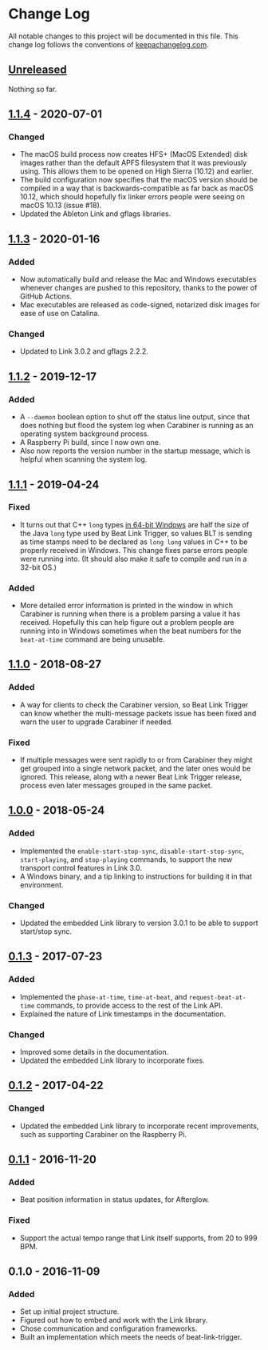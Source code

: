 # Change Log

All notable changes to this project will be documented in this file.
This change log follows the conventions of
[keepachangelog.com](http://keepachangelog.com/).

## [Unreleased][unreleased]

Nothing so far.

## [1.1.4] - 2020-07-01

### Changed

- The macOS build process now creates HFS+ (MacOS Extended) disk
  images rather than the default APFS filesystem that it was
  previously using. This allows them to be opened on High Sierra
  (10.12) and earlier.
- The build configuration now specifies that the macOS version should
  be compiled in a way that is backwards-compatible as far back as
  macOS 10.12, which should hopefully fix linker errors people were
  seeing on macOS 10.13 (issue #18).
- Updated the Ableton Link and gflags libraries.

## [1.1.3] - 2020-01-16

### Added

- Now automatically build and release the Mac and Windows executables
  whenever changes are pushed to this repository, thanks to the power
  of GitHub Actions.
- Mac executables are released as code-signed, notarized disk images
  for ease of use on Catalina.

### Changed

- Updated to Link 3.0.2 and gflags 2.2.2.

## [1.1.2] - 2019-12-17

### Added

- A `--daemon` boolean option to shut off the status line output,
  since that does nothing but flood the system log when Carabiner is
  running as an operating system background process.
- A Raspberry Pi build, since I now own one.
- Also now reports the version number in the startup message, which is
  helpful when scanning the system log.

## [1.1.1] - 2019-04-24

### Fixed

- It turns out that C++ `long` types [in 64-bit
  Windows](https://en.wikipedia.org/wiki/64-bit_computing#64-bit_data_models)
  are half the size of the Java `long` type used by Beat Link Trigger,
  so values BLT is sending as time stamps need to be declared as `long
  long` values in C++ to be properly received in Windows. This change
  fixes parse errors people were running into. (It should also make it
  safe to compile and run in a 32-bit OS.)

### Added

- More detailed error information is printed in the window in which
  Carabiner is running when there is a problem parsing a value it has
  received. Hopefully this can help figure out a problem people are
  running into in Windows sometimes when the beat numbers for the
  `beat-at-time` command are being unusable.

## [1.1.0] - 2018-08-27

### Added

- A way for clients to check the Carabiner version, so Beat Link
  Trigger can know whether the multi-message packets issue has been
  fixed and warn the user to upgrade Carabiner if needed.

### Fixed

- If multiple messages were sent rapidly to or from Carabiner they
  might get grouped into a single network packet, and the later ones
  would be ignored. This release, along with a newer Beat Link Trigger
  release, process even later messages grouped in the same packet.


## [1.0.0] - 2018-05-24

### Added

- Implemented the `enable-start-stop-sync`, `disable-start-stop-sync`,
  `start-playing`, and `stop-playing` commands, to support the new
  transport control features in Link 3.0.
- A Windows binary, and a tip linking to instructions for building it
  in that environment.

### Changed

- Updated the embedded Link library to version 3.0.1 to be able to
  support start/stop sync.


## [0.1.3] - 2017-07-23

### Added

- Implemented the `phase-at-time`, `time-at-beat`, and `request-beat-at-time`
  commands, to provide access to the rest of the Link API.
- Explained the nature of Link timestamps in the documentation.

### Changed

- Improved some details in the documentation.
- Updated the embedded Link library to incorporate fixes.


## [0.1.2] - 2017-04-22

### Changed

- Updated the embedded Link library to incorporate recent
  improvements, such as supporting Carabiner on the Raspberry Pi.


## [0.1.1] - 2016-11-20

### Added

- Beat position information in status updates, for Afterglow.

### Fixed

- Support the actual tempo range that Link itself supports, from 20 to
  999 BPM.


## 0.1.0 - 2016-11-09

### Added

- Set up initial project structure.
- Figured out how to embed and work with the Link library.
- Chose communication and configuration frameworks.
- Built an implementation which meets the needs of beat-link-trigger.

[unreleased]: https://github.com/Deep-Symmetry/carabiner/compare/v1.1.4...HEAD
[1.1.4]: https://github.com/Deep-Symmetry/carabiner/compare/v1.1.3...v1.1.4
[1.1.3]: https://github.com/Deep-Symmetry/carabiner/compare/v1.1.2...v1.1.3
[1.1.2]: https://github.com/Deep-Symmetry/carabiner/compare/v1.1.1...v1.1.2
[1.1.1]: https://github.com/Deep-Symmetry/carabiner/compare/v1.1.0...v1.1.1
[1.1.0]: https://github.com/Deep-Symmetry/carabiner/compare/v1.0.0...v1.1.0
[1.0.0]: https://github.com/Deep-Symmetry/carabiner/compare/v0.1.3...v1.0.0
[0.1.3]: https://github.com/Deep-Symmetry/carabiner/compare/v0.1.2...v0.1.3
[0.1.2]: https://github.com/Deep-Symmetry/carabiner/compare/v0.1.1...v0.1.2
[0.1.1]: https://github.com/Deep-Symmetry/carabiner/compare/v0.1.0...v0.1.1
